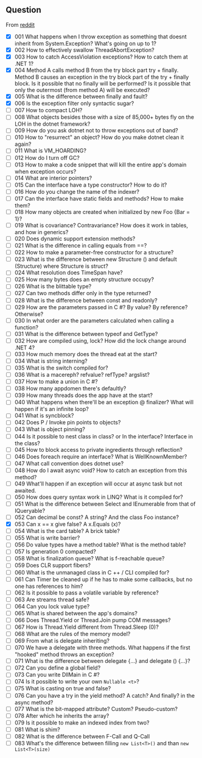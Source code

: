 ## Question

From [reddit](https://www.reddit.com/r/csharp/comments/90pufd/list_of_80_c_interview_questions)

- [x] 001 What happens when I throw exception as something that doesnt inherit from System.Exception? What's going on up to 1?
- [x] 002 How to effectively swallow ThreadAbortException?
- [x] 003 How to catch AccessViolation exceptions? How to catch them at .NET 1?
- [x] 004 Method A calls method B from the try block part try + finally. Method B causes an exception in the try block part of the try + finally block. Is it possible that no finally will be performed? Is it possible that only the outermost (from method A) will be executed?
- [x] 005 What is the difference between finally and fault?
- [x] 006 Is the exception filter only syntactic sugar?
- [ ] 007 How to compact LOH?
- [ ] 008 What objects besides those with a size of 85,000+ bytes fly on the LOH in the dotnet framework?
- [ ] 009 How do you ask dotnet not to throw exceptions out of band?
- [ ] 010 How to "resurrect" an object? How do you make dotnet clean it again?
- [ ] 011 What is VM_HOARDING?
- [ ] 012 How do I turn off GC?
- [ ] 013 How to make a code snippet that will kill the entire app's domain when exception occurs?
- [ ] 014 What are interior pointers?
- [ ] 015 Can the interface have a type constructor? How to do it?
- [ ] 016 How do you change the name of the indexer?
- [ ] 017 Can the interface have static fields and methods? How to make them?
- [ ] 018 How many objects are created when initialized by new Foo {Bar = 1}?
- [ ] 019 What is covariance? Contravariance? How does it work in tables, and how in generics?
- [ ] 020 Does dynamic support extension methods?
- [ ] 021 What is the difference in calling equals from ==?
- [ ] 022 How to make a parameter-free constructor for a structure?
- [ ] 023 What is the difference between new Structure () and default (Structure) where Structure is struct?
- [ ] 024 What resolution does TimeSpan have?
- [ ] 025 How many bytes does an empty structure occupy?
- [ ] 026 What is the blittable type?
- [ ] 027 Can two methods differ only in the type returned?
- [ ] 028 What is the difference between const and readonly?
- [ ] 029 How are the parameters passed in C #? By value? By reference? Otherwise?
- [ ] 030 In what order are the parameters calculated when calling a function?
- [ ] 031 What is the difference between typeof and GetType?
- [ ] 032 How are compiled using, lock? How did the lock change around .NET 4?
- [ ] 033 How much memory does the thread eat at the start?
- [ ] 034 What is string interning?
- [ ] 035 What is the switch compiled for?
- [ ] 036 What is a macereph? refvalue? refType? argslist?
- [ ] 037 How to make a union in C #?
- [ ] 038 How many appdomen there's defaultly?
- [ ] 039 How many threads does the app have at the start?
- [ ] 040 What happens when there'll be an exception @ finalizer? What will happen if it's an infinite loop?
- [ ] 041 What is syncblock?
- [ ] 042 Does P / Invoke pin points to objects?
- [ ] 043 What is object pinning?
- [ ] 044 Is it possible to nest class in class? or In the interface? Interface in the class?
- [ ] 045 How to block access to private ingredients through reflection?
- [ ] 046 Does foreach require an interface? What is WellKnownMember?
- [ ] 047 What call convention does dotnet use?
- [ ] 048 How do I await async void? How to catch an exception from this method?
- [ ] 049 What'll happen if an exception will occur at async task but not awaited.
- [ ] 050 How does query syntax work in LINQ? What is it compiled for?
- [ ] 051 What is the difference between Select and IEnumerable from that of IQueryable?
- [ ] 052 Can decimal be const? A string? And the class Foo instance?
- [x] 053 Can x == x give false? A x.Equals (x)?
- [ ] 054 What is the card table? A brick table?
- [ ] 055 What is write barrier?
- [ ] 056 Do value types have a method table? What is the method table?
- [ ] 057 Is generation 0 compacted?
- [ ] 058 What is finalization queue? What is f-reachable queue?
- [ ] 059 Does CLR support fibers?
- [ ] 060 What is the unmanaged class in C ++ / CLI compiled for?
- [ ] 061 Can Timer be cleaned up if he has to make some callbacks, but no one has references to him?
- [ ] 062 Is it possible to pass a volatile variable by reference?
- [ ] 063 Are streams thread safe?
- [ ] 064 Can you lock value type?
- [ ] 065 What is shared between the app's domains?
- [ ] 066 Does Thread.Yield or Thread.Join pump COM messages?
- [ ] 067 How is Thread.Yield different from Thread.Sleep (0)?
- [ ] 068 What are the rules of the memory model?
- [ ] 069 From what is delegate inheriting?
- [ ] 070 We have a delegate with three methods. What happens if the first "hooked" method throws an exception?
- [ ] 071 What is the difference between delegate {...} and delegate () {...}?
- [ ] 072 Can you define a global field?
- [ ] 073 Can you write DllMain in C #?
- [ ] 074 Is it possible to write your own `Nullable <t>`?
- [ ] 075 What is casting on true and false?
- [ ] 076 Can you have a try in the yield method? A catch? And finally? in the async method?
- [ ] 077 What is the bit-mapped attribute? Custom? Pseudo-custom?
- [ ] 078 After which he inherits the array?
- [ ] 079 Is it possible to make an indexed index from two?
- [ ] 081 What is shim?
- [ ] 082 What is the difference between F-Call and Q-Call
- [ ] 083 What's the difference between filling `new List<T>()` and than `new List<T>(size)`